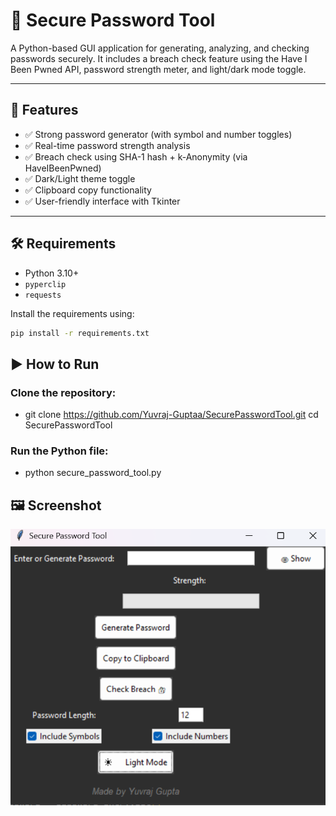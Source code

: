 # 🔐 Secure Password Tool

A Python-based GUI application for generating, analyzing, and checking passwords securely. It includes a breach check feature using the Have I Been Pwned API, password strength meter, and light/dark mode toggle.

---

## 🚀 Features

- ✅ Strong password generator (with symbol and number toggles)  
- ✅ Real-time password strength analysis  
- ✅ Breach check using SHA-1 hash + k-Anonymity (via HaveIBeenPwned)  
- ✅ Dark/Light theme toggle  
- ✅ Clipboard copy functionality  
- ✅ User-friendly interface with Tkinter  

---

## 🛠️ Requirements

- Python 3.10+
- `pyperclip`
- `requests`

Install the requirements using:

```bash
pip install -r requirements.txt
```
## ▶️ How to Run
### Clone the repository:
- git clone https://github.com/Yuvraj-Guptaa/SecurePasswordTool.git
cd SecurePasswordTool

### Run the Python file:
- python secure_password_tool.py

## 🖼️ Screenshot

![App Demo](app_demo.png)
